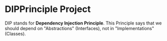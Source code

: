 # DIPPrinciple Project

DIP stands for **Dependency Injection Principle**. This Principle says that we should depend on "Abstractions" (Interfaces), not in "Implementations" (Classes).